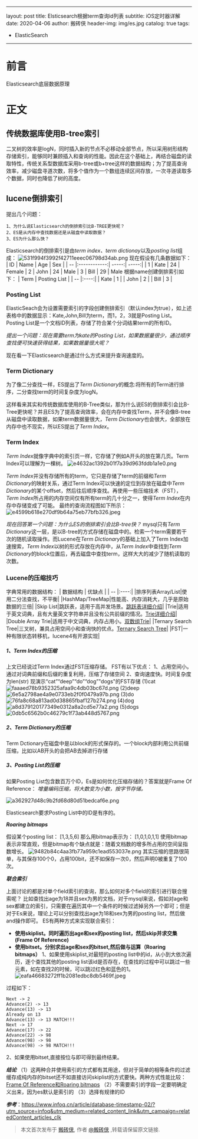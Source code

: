
----
layout:     post
title:      Elsticsearch根据term查询id列表
subtitle:   iOS定时器详解
date:       2020-04-06
author:     搬砖侠
header-img: img/es.jpg
catalog: 	 true
tags:
  - ElasticSearch
----

# 前言
Elasticsearch底层数据原理

# 正文
## 传统数据库使用B-tree索引 

二叉树的效率是logN，同时插入新的节点不必移动全部节点，所以采用树形结构存储索引，能够同时兼顾插入和查询的性能。因此在这个基础上，再结合磁盘的读取特性，传统关系型数据库采用b-tree或b+tree这样的数据结构；为了提高查询效率，减少磁盘寻道次数，将多个值作为一个数组连续区间存放，一次寻道读取多个数据，同时也降低了树的高度。

## lucene倒排索引
提出几个问题：
```
1、为什么说Elasticsearch的倒排索引比B-TREE更快呢？
2、ES是从内存中查找数据还是从磁盘中读取数据？
3、ES为什么那么快？
```

Elasticsearch的倒排索引是由*term index、term dictionay*以及*posting list*组成：
![531f994f3992f42711eeec06798d34ab.png](evernotecid://0ABD4F8F-9514-42ED-9A5C-CBEA96656BCB/appyinxiangcom/20212136/ENResource/p517)
现在假设有几条数据如下：
| ID | Name | Age  |  Sex     |
| -- |:------------:| -----:| -----:| 
| 1  | Kate         | 24 | Female
| 2  | John         | 24 | Male
| 3  | Bill         | 29 | Male
根据name创建倒排索引如下：
| Term | Posting List |
| -- |:----:|
| Kate | 1 |
| John | 2 |
| Bill | 3 |


### **Posting List**
ElasticSeach会为设置需要索引的字段创建倒排索引（默认index为true），如上述表格中的数据显示：Kate,John,Bill为term，而1，2，3就是Posting List。Posting List是一个文档ID列表，存储了符合某个分词结果term的所有ID。

*提出一个问题：现在需要term为kate的Posting List，如果数据量很少，通过顺序查找便可快速获得结果，如果数据量很大呢？*

现在看一下Elasticsearch是通过什么方式来提升查询速度的。
### **Term Dictionary**
为了像二分查找一样，ES提出了*Term Dictionary*的概念:将所有的Term进行排序，二分查找term的时间复杂度为logN。

这样看来其实和传统数据库使用的B-Tree类似，那为什么说ES的倒排索引会比B-Tree更快呢？并且ES为了提高查询效率，会在内存中查找Term，并不会像B-tree从磁盘中读取数据，如果term数据量很大，*Term Dictionary*也会很大，全部放在内存中也不现实，所以ES提出了*Term Index*。

### Term Index
*Term Index*就像字典中的索引页一样，它存储了例如A开头的放在第几页。Term Index可以理解为一棵树。
![e4632ac1392b01f7a39d963fddb1a1e0.png](evernotecid://0ABD4F8F-9514-42ED-9A5C-CBEA96656BCB/appyinxiangcom/20212136/ENResource/p518)

*Term Index*并没有存储所有的term，它只是存储了term的前缀和*Term Dictionary*的映射关系，通过Term Index可以快速的定位到存放在磁盘中*Term Dictionary*的某个offset，然后往后顺序查找。再使用一些压缩技术（FST），*Term Index*所占用的内存空间仅有所有term的几十分之一，使得*Term Index*在内存中存储变成了可能。
最终的查询流程图如下所示：
![e4599b618e270df9b64a75eb77bfb326.jpeg](evernotecid://0ABD4F8F-9514-42ED-9A5C-CBEA96656BCB/appyinxiangcom/20212136/ENResource/p519)

*现在回答第一个问题：为什么ES的倒排索引会比B-tree快？*
mysql只有*Term Dictionary*这一层，是以B-tree的方式存储在磁盘中的。检索一个term需要若干次的随机读取操作。而Lucene在*Term Dictionary*的基础上加入了Term Index加速搜索，*Term Index*以树的形式存放在内存中，从*Term Index*中查找到*Term Dictionary*的block位置后，再去磁盘中查找term，这样大大的减少了随机读取的次数。

### Lucene的压缩技巧

字典常用的数据结构：
| 数据结构 | 优缺点 |
| -- |:----:|
|排序列表Array/List|使用二分法查找，不平衡|
|HashMap/TreeMap|性能高、内存消耗大，几乎是原始数据的三倍|
|Skip List|跳跃表，适用于高并发场景。[跳跃表详细介绍](https://www.iteye.com/blog/kenby-1187303)|
|Trie|适用于英文词典，且有大量英文字符串并且没有公共前缀的情况。[Trie详细介绍](http://dongxicheng.org/structure/trietree/)|
|Double Array Trie|适用于中文词典，内存占用小。[双数组Trie](https://blog.csdn.net/zhoubl668/article/details/6957830)|
|Ternary Search Tree|三叉树，兼具占用空间小和查询快的优点。[Ternary Search Tree](http://www.drdobbs.com/database/ternary-search-trees/184410528)|
|FST|一种有限状态转移机，lucene4有开源实现|

##### ***1、Term Index的压缩***
上文已经说过Term Index通过FST压缩存储。
FST有以下优点：
1、占用空间小。通过对词典前缀和后缀的重复利用，压缩了存储空间
2、查询速度快。时间复杂度为len(str)
现演示“cat”“deep”“do”“dog”"dogs"的FST存储
(1)cat
![faaaed78b9352325afaa9c4db03bc67d.png](evernotecid://0ABD4F8F-9514-42ED-9A5C-CBEA96656BCB/appyinxiangcom/20212136/ENResource/p520)
(2)deep
![6e5a2798ae4a9e0733eb2f0f0479a97b.png](evernotecid://0ABD4F8F-9514-42ED-9A5C-CBEA96656BCB/appyinxiangcom/20212136/ENResource/p521)
(3)do
![76fa8c68a813ad0d38865fbaf127b274.png](evernotecid://0ABD4F8F-9514-42ED-9A5C-CBEA96656BCB/appyinxiangcom/20212136/ENResource/p522)
(4)dog
![a8d379120177349e0312a8a2cd5e77a2.png](evernotecid://0ABD4F8F-9514-42ED-9A5C-CBEA96656BCB/appyinxiangcom/20212136/ENResource/p523)
(5)dogs
![0db5c6562b0c46279c1f73ab448d5767.png](evernotecid://0ABD4F8F-9514-42ED-9A5C-CBEA96656BCB/appyinxiangcom/20212136/ENResource/p524)


##### ***2、Term Dictionary的压缩***
Term Dctionary在磁盘中是以block的形式保存的。一个block内部利用公共前缀压缩，比如以AB开头的会把AB去掉进行存储

##### ***3、Posting List的压缩***
如果Posting List包含数百万个ID，Es是如何优化压缩存储的？答案就是Frame Of Reference：
*增量编码压缩，将大数变为小数，按字节存储。*

![a362927d48c9b2fd68d80d51bedcaf6e.png](evernotecid://0ABD4F8F-9514-42ED-9A5C-CBEA96656BCB/appyinxiangcom/20212136/ENResource/p525)

Elasticsearch要求Posting List中的ID是有序的。

***Roaring bitmaps***

假设某个posting list：
[1,3,5,6]
那么用bitmap表示为：
[1,0,1,0,1,1]
使用bitmap表示非常直观，但是bitmap有个缺点就是：随着文档数的增多所占用的空间呈指数增长。
![9482b84c4aa3fb77a959c1ead553037e.png](evernotecid://0ABD4F8F-9514-42ED-9A5C-CBEA96656BCB/appyinxiangcom/20212136/ENResource/p527)
其实压缩的思路很简单，与其保存100个0，占用100bit，还不如保存一次0，然后声明0被重复了100次。


***联合索引***

上面讨论的都是对单个field索引的查询，那么如何对多个field的索引进行联合搜索呢？
比如查找出age为18并且sex为男的文档，对于mysql来说，假如对age和sex都建立的索引，只需要在遍历其中一个条件的时候过滤掉另外一个即可；但是对于Es来说，理论上可以分别查找出age为18和sex为男的posting list，然后做and操作即可。
ES有两种方式来实现联合索引：
- **使用skiplist。同时遍历出age和sex的posting list，然后skip并求交集(Frame Of Reference)**
- **使用bitset。分别求出age和sex的bitset,然后做与运算（Roaring bitmaps）**
1、如果使用skiplist,对最短的posting list中的id，从小到大依次遍历，逐个查找其他的posting list该id是否存在，在查找的过程中可以跳过一些元素，如在查找2的时候，可以跳过红色和蓝色的1。
![eafa46683272ff1b2081edbc8db5469f.jpeg](evernotecid://0ABD4F8F-9514-42ED-9A5C-CBEA96656BCB/appyinxiangcom/20212136/ENResource/p526)

过程如下：
```
Next -> 2
Advance(2) -> 13
Advance(13) -> 13
Already on 13
Advance(13) -> 13 MATCH!!!
Next -> 17
Advance(17) -> 22
Advance(22) -> 98
Advance(98) -> 98
Advance(98) -> 98 MATCH!!!
```

2、如果使用bitset,直接按位与即可得到最终结果。

***结论***
（1）这两种合并使用索引的方式都有其用途，但对于简单的相等条件的过滤缓存成纯内存的bitset还不如直接访问skiplist的方式要快。两种方式性能比较：[Frame Of Reference和Roaring bitmaps](https://www.elastic.co/blog/frame-of-reference-and-roaring-bitmaps)
（2）不需要索引的字段一定要明确定义出来，因为es默认是索引的
（3）选择有规律的ID

***参考***：https://www.infoq.cn/article/database-timestamp-02/?utm_source=infoq&utm_medium=related_content_link&utm_campaign=relatedContent_articles_clk

> 本文首次发布于 [搬砖侠](http://kaakaome.github.io), 作者 [@搬砖侠](http://github.com/kakaome) ,转载请保留原文链接.
